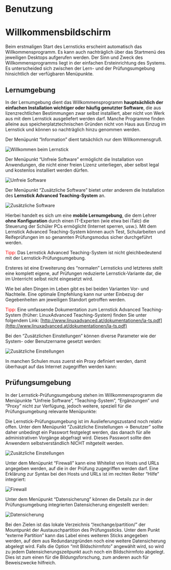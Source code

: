 # Benutzung

# Willkommensbildschirm

Beim erstmaligen Start des Lernsticks erscheint automatisch das Willkommensprogramm. Es kann auch nachträglich über das Startmenü des jeweiligen Desktops aufgerufen werden. Der Sinn und Zweck des Willkommensprogramms liegt in der einfachen Ersteinrichtung des Systems. Es unterscheided sich zwischen der Lern- und der Prüfungsumgebung hinsichtlich der verfügbaren Menüpunkte.

## Lernumgebung
In der Lernumgebung dient das Willkommensprogramm **hauptsächlich der einfachen Installation wichtiger oder häufig genutzter Software**, die aus lizenzrechtlichen Bestimmungen zwar selbst installiert, aber nicht von Werk aus mit dem Lernstick ausgeliefert werden darf. 
Manche Programme finden alleine aus speicherplatztechnischen Gründen nicht von Haus aus Einzug im Lernstick und können so nachträglich hinzu genommen werden.

Der Menüpunkt “Information” dient tatsächlich nur dem Willkommensgruß.

![](../../assets/willkommen-beim-lernstick.png "Willkommen beim Lernstick")

Der Menüpunkt “Unfreie Software” ermöglicht die Installation von Anwendungen, die nicht einer freien Lizenz unterliegen, aber selbst legal und kostenlos installiert werden dürfen.

![](../../assets/unfreie-software.png "Unfreie Software")

Der Menüpunkt “Zusätzliche Software” bietet unter anderem die Installation des **Lernstick Advanced Teaching-System** an.

![](../../assets/zusaetzliche-software.png "Zusätzliche Software")

Hierbei handelt es sich um eine **mobile Lernumgebung**, die dem Lehrer **ohne Konfiguration** durch einen IT-Experten (wie etwa bei iTalc) die Steuerung der Schüler PCs ermöglicht (Internet sperren, usw.).
Mit dem Lernstick Advanced Teaching-System können auch Test, Schularbeiten und Reifeprüfungen im so genannten Prüfungsmodus sicher durchgeführt werden.

<span style="color:red">Tipp:</span> Das Lernstick Advanced Teaching-System ist nicht gleichbedeutend mit der Lernstick-Prüfungsumgebung. 

Ersteres ist eine Erweiterung des “normalen” Lernsticks und letzteres stellt eine komplett eigene, auf Prüfungen reduzierte Lernstick-Variante dar, die im Unterricht selbst nicht eingesetzt wird. 

Wie bei allen Dingen im Leben gibt es bei beiden Varianten Vor- und Nachteile. Eine optimale Empfehlung kann nur unter Einbezug der Gegebenheiten am jeweiligen Standort getroffen werden.

<span style="color:red">Tipp:</span> Eine umfassende Dokumentation zum Lernstick Advanced Teaching-System (früher: LinuxAdvanced Teaching-System) finden Sie unter folgendem Link: [http://www.linuxadvanced.at/dokumentationen/la-ts.pdf](http://www.linuxadvanced.at/dokumentationen/la-ts.pdf)

Bei den “Zusätzlichen Einstellungen” können diverse Parameter wie der System- oder Benutzername gesetzt werden:

![](../../assets/zusaetzliche-einstellungen.png "Zusätzliche Einstellungen")

In manchen Schulen muss zuerst ein Proxy definiert werden, damit überhaupt auf das Internet zugegriffen werden kann:

## Prüfungsumgebung

In der Lernstick-Prüfungsumgebung stehen im Willkommensprogramm die Menüpunkte “Unfreie Software”, “Teaching-System”, “Ergänzungen” und “Proxy” nicht zur Verfügung, jedoch weitere, speziell für die Prüfungsumgebung relevante Menüpunkte:

Die Lernstick-Prüfungsumgebung ist im Auslieferungszustand noch relativ offen. Unter dem Menüpunkt “Zusätzliche Einstellungen -> Benutzer” sollte daher unbedingt ein Passwort festgelegt werden, das danach für alle administrativen Vorgänge abgefragt wird. Dieses Passwort sollte den Anwendern selbstverständlich NICHT mitgeteilt werden.

![](../../assets/zusaetzliche-einstellungen-2.png "Zusätzliche Einstellungen")

Unter dem Menüpunkt “Firewall” kann eine Whitelist von Hosts und URLs angegeben werden, auf die in der Prüfung zugegriffen werden darf. Eine Erklärung zur Syntax bei den Hosts und URLs ist im rechten Reiter “Hilfe” integriert:

![](../../assets/firewall.png "Firewall")

Unter dem Menüpunkt “Datensicherung” können die Details zur in der Prüfungsumgebung integrierten Datensicherung eingestellt werden:

![](../../assets/datensicherung.png "Datensicherung")

Bei den Zielen ist das lokale Verzeichnis “/exchange/partition/” der Mountpunkt der Austauschpartition des Prüfungssticks. Unter dem Punkt “externe Partition” kann das Label eines weiteren Sticks angegeben werden, auf dem aus Redundanzgründen noch eine weitere Datensicherung abgelegt wird. Falls die Option “mit Bildschirmfoto” angewählt wird, so wird zu jedem Datensicherungszeitpunkt auch noch ein Bildschirmfoto abgelegt. Dies ist zum einen für die Bildungsforschung, zum anderen auch für Beweiszwecke hilfreich.



